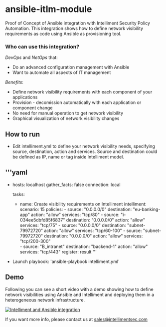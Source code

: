 # ansible-itlm-module

Proof of Concept of Ansible integration with Intelliment Security Policy Automation. This integration shows how to define network visibility requirements as code using Ansible as provisioning tool.

### Who can use this integration?

*DevOps* and *NetOps* that:

+ Do an advanced configuration management with Ansible
+ Want to automate all aspects of IT management

*Benefits*:

+ Define network visibility requirements with each component of your applications
+ Provision - decomission automatically with each application or component change
+ No need for manual operation to get network visibility
+ Graphical visualization of network visibility changes

## How to run

+ Edit intelliment.yml to define your network visibility needs, specifying source, destination, action and services. Source and destination could be defined as IP, name or tag inside Intelliment model.

'''yaml
---
- hosts: localhost
  gather_facts: false
  connection: local

  tasks:
    - name: Create visibility requirements on Intelliment
      intelliment: 
        scenario: 15
        policies:
          - source: "0.0.0.0/0"
            destination: "eu-banking-app"
            action: "allow"
            services: "tcp/80"
          - source: "i-034ee5dbfd85f6837"
            destination: "0.0.0.0/0"
            action: "allow"
            services: "tcp/75"
          - source: "0.0.0.0/0"
            destination: "subnet-79972720"
            action: "allow"
            services: "tcp/60-100"
          - source: "subnet-79972720"
            destination: "0.0.0.0/0"
            action: "allow"
            services: "tcp/200-300"          
          - source: "B_intranet"
            destination: "backend-1"
            action: "allow"
            services: "tcp/443"
      register: result
'''

+ Launch playbook: 'ansible-playbook intelliment.yml'

## Demo

Following you can see a short video with a demo showing how to define network visibilities using Ansible and Intelliment and deploying them in a heterogeneous network infrastructure.

[![Intelliment and Ansible integration](https://img.youtube.com/vi/Ennv8eF_QRw/0.jpg)](https://youtu.be/Ennv8eF_QRw)

If you want more info, please contact us at sales@intellimentsec.com